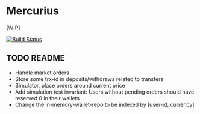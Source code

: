 # Mercurius

[WIP]

[![Build Status](https://travis-ci.org/eeng/mercurius.svg?branch=master)](https://travis-ci.org/eeng/mercurius)

## TODO README

- Handle market orders
- Store some trx-id in deposits/withdraws related to transfers
- Simulator, place orders around current price
- Add simulation test invariant: Users without pending orders should have reserved 0 in their wallets
- Change the in-memory-wallet-repo to be indexed by [user-id, currency]
